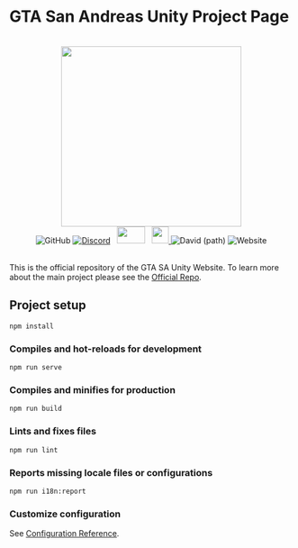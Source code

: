 # GTA San Andreas Unity Project Page

<br>
<div align="center">
    <img src="https://i.imgur.com/aIojfPW.png" width="320" height="320">
    <br>
	<img alt="GitHub" src="https://img.shields.io/github/license/GTA-ASM/gtasa_unity_website?style=for-the-badge">
    <a href="https://discord.gg/p6jjud5"> <img alt="Discord" src="https://img.shields.io/discord/454006273751515152.svg?style=for-the-badge"></a>
    &nbsp;
    <a href="https://gtaforums.com/topic/912395-san-andreas-unity/"> <img src="http://i.imgur.com/Fatp2jZ.png" width="50" height="30"></a>
    &nbsp;
    <a href="https://www.youtube.com/channel/UCsslP7vqD06AMh6JlEy0pkg"> <img src="https://upload.wikimedia.org/wikipedia/commons/thumb/0/09/YouTube_full-color_icon_%282017%29.svg/71px-YouTube_full-color_icon_%282017%29.svg.png" width="30" height="30"> </a>
	<img alt="David (path)" src="https://img.shields.io/david/dev/GTA-ASM/gtasa_unity_website.svg?style=for-the-badge">
    <img alt="Website" src="https://img.shields.io/website?down_color=red&down_message=Offline&style=for-the-badge&up_color=green&up_message=Online&url=https%3A%2F%2Fgta-asm.github.io%2Fgtasa_unity_website%2F">
</div>
<br>

This is the official repository of the GTA SA Unity Website. To learn more about the main project please see the [Official Repo](https://github.com/GTA-ASM/SanAndreasUnity).

## Project setup

```
npm install
```

### Compiles and hot-reloads for development

```
npm run serve
```

### Compiles and minifies for production

```
npm run build
```

### Lints and fixes files

```
npm run lint
```

### Reports missing locale files or configurations

```
npm run i18n:report
```

### Customize configuration

See [Configuration Reference](https://cli.vuejs.org/config/).
